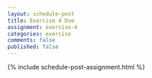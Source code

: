 ```yaml
---
layout: schedule-post
title: Exercise 4 Due
assignment: exercise-4
categories: exercise
comments: false
published: false
---
```

{% include schedule-post-assignment.html %}